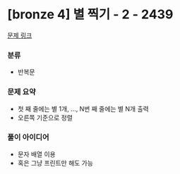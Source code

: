 # [bronze 4] 별 찍기 - 2 - 2439

[문제 링크](https://www.acmicpc.net/problem/2439)

### 분류
- 반복문

### 문제 요약
- 첫 째 줄에는 별 1개, ..., N번 째 줄에는 별 N개 출력
- 오른쪽 기준으로 정렬

### 풀이 아이디어
- 문자 배열 이용
- 혹은 그냥 프린트만 해도 가능